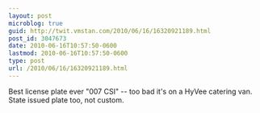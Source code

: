 ```yaml
---
layout: post
microblog: true
guid: http://twit.vmstan.com/2010/06/16/16320921189.html
post_id: 3047673
date: 2010-06-16T10:57:50-0600
lastmod: 2010-06-16T10:57:50-0600
type: post
url: /2010/06/16/16320921189.html
---
```

Best license plate ever "007 CSI" -- too bad it's on a HyVee catering van. State issued plate too, not custom.
